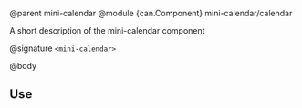 @parent mini-calendar
@module {can.Component} mini-calendar/calendar <mini-calendar>

A short description of the mini-calendar component

@signature `<mini-calendar>`

@body

## Use

